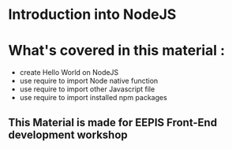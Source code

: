 # Introduction into NodeJS

# What's covered in this material : 
- create Hello World on NodeJS
- use require to import Node native function
- use require to import other Javascript file
- use require to import installed npm packages

## This Material is made for EEPIS Front-End development workshop